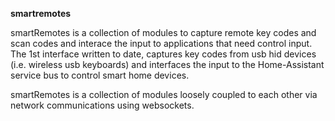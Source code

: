 <b>smartremotes</b>

smartRemotes is a collection of modules to capture remote key codes and scan codes and interace the input to applications that need control input. The 1st interface written to date, captures key codes from usb hid devices (i.e. wireless usb keyboards) and interfaces the input to the Home-Assistant service bus to control smart home devices.

smartRemotes is a collection of modules loosely coupled to each other via network communications using websockets.
 
